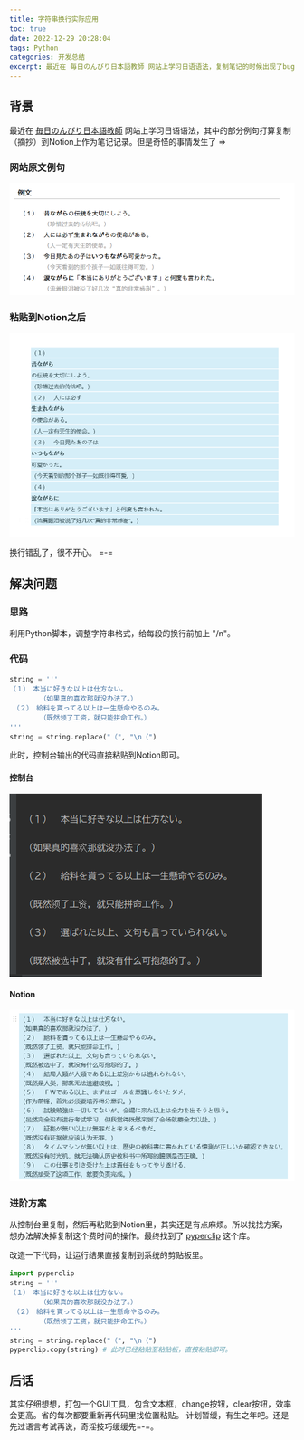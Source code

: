 ```yaml
---
title: 字符串换行实际应用
toc: true
date: 2022-12-29 20:28:04
tags: Python
categories: 开发总结
excerpt: 最近在 毎日のんびり日本語教師 网站上学习日语语法，复制笔记的时候出现了bug...
---
```


## 背景

最近在 [毎日のんびり日本語教師](https://nihongonosensei.net/) 网站上学习日语语法，其中的部分例句打算复制（摘抄）到Notion上作为笔记记录。但是奇怪的事情发生了 =>

### 网站原文例句

![](images/字符串换行实际应用/2022-12-29-20-31-22.png)

### 粘贴到Notion之后

![](images/字符串换行实际应用/2022-12-29-20-31-43.png)

换行错乱了，很不开心。 =-=

## 解决问题

### 思路

利用Python脚本，调整字符串格式，给每段的换行前加上 "/n"。

### 代码

```python
string = '''
（１）　本当に好きな以上は仕方ない。
　　　　　（如果真的喜欢那就没办法了。）
　（２）　給料を貰ってる以上は一生懸命やるのみ。
　　　　　（既然领了工资，就只能拼命工作。）
'''
string = string.replace("（", "\n（")
```

此时，控制台输出的代码直接粘贴到Notion即可。

#### 控制台

![](images/字符串换行实际应用/2022-12-29-20-33-31.png)

#### Notion

![](images/字符串换行实际应用/2022-12-29-20-33-41.png)

### 进阶方案

从控制台里复制，然后再粘贴到Notion里，其实还是有点麻烦。所以找找方案，想办法解决掉复制这个费时间的操作。最终找到了 [pyperclip](https://github.com/asweigart/pyperclip) 这个库。

改造一下代码，让运行结果直接复制到系统的剪贴板里。

```python
import pyperclip
string = '''
（１）　本当に好きな以上は仕方ない。
　　　　　（如果真的喜欢那就没办法了。）
　（２）　給料を貰ってる以上は一生懸命やるのみ。
　　　　　（既然领了工资，就只能拼命工作。）
'''
string = string.replace("（", "\n（")
pyperclip.copy(string) # 此时已经粘贴至粘贴板，直接粘贴即可。
```
## 后话

其实仔细想想，打包一个GUI工具，包含文本框，change按钮，clear按钮，效率会更高。省的每次都要重新再代码里找位置粘贴。
计划暂缓，有生之年吧。还是先过语言考试再说，奇淫技巧缓缓先=-=。